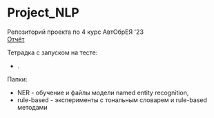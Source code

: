 # Project_NLP
Репозиторий проекта по 4 курс АвтОбрЕЯ '23<br>
[Отчёт](https://docs.google.com/document/d/1NQS-qNMn7qdM5nQ1FfKcYMxwEeH8q3iltbLyDa_a4tI/edit)

Тетрадка с запуском на тесте:
- .

Папки:
- NER - обучение и файлы модели named entity recognition,
- rule-based - эксперименты с тональным словарем и rule-based методами
